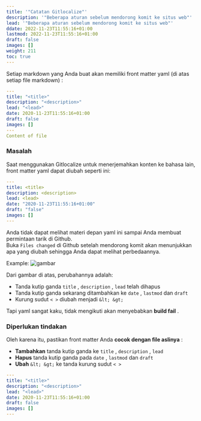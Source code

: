```yaml
---
title: '"Catatan Gitlocalize"'
description: '"Beberapa aturan sebelum mendorong komit ke situs web"'
lead: '"Beberapa aturan sebelum mendorong komit ke situs web"'
ddate: 2022-11-23T11:55:16+01:00
lastmod: 2022-11-23T11:55:16+01:00
draft: false
images: []
weight: 211
toc: true
---
```


Setiap markdown yang Anda buat akan memiliki front matter yaml (di atas setiap file markdown) :

```yaml
---
title: "<title>"
description: "<description>"
lead: "<lead>"
date: 2020-11-23T11:55:16+01:00
draft: false
images: []
---
Content of file
```

### Masalah

Saat menggunakan Gitlocalize untuk menerjemahkan konten ke bahasa lain, front matter yaml dapat diubah seperti ini:

```yaml
---
title: <title>
description: <description>
lead: <lead>
date: "2020-11-23T11:55:16+01:00"
draft: "false"
images: []
---
```

Anda tidak dapat melihat materi depan yaml ini sampai Anda membuat permintaan tarik di Github.<br> Buka `Files changed` di Github setelah mendorong komit akan menunjukkan apa yang diubah sehingga Anda dapat melihat perbedaannya.

Example: ![gambar](error.png)

Dari gambar di atas, perubahannya adalah:

- Tanda kutip ganda  `title` , `description` , `lead` telah dihapus
- Tanda kutip ganda sekarang ditambahkan ke `date` , `lastmod` dan `draft`
- Kurung sudut `< >` diubah menjadi `&lt; &gt;`

Tapi yaml sangat kaku, tidak mengikuti akan menyebabkan **build fail** .

### Diperlukan tindakan

Oleh karena itu, pastikan front matter Anda **cocok dengan file aslinya** :

- **Tambahkan** tanda kutip ganda ke `title` , `description` , `lead`
- **Hapus** tanda kutip ganda pada `date` , `lastmod` dan `draft`
- **Ubah** `&lt; &gt;` ke tanda kurung sudut `< >`

```yaml
---
title: "<title>"
description: "<description>"
lead: "<lead>"
date: 2020-11-23T11:55:16+01:00
draft: false
images: []
---
```
